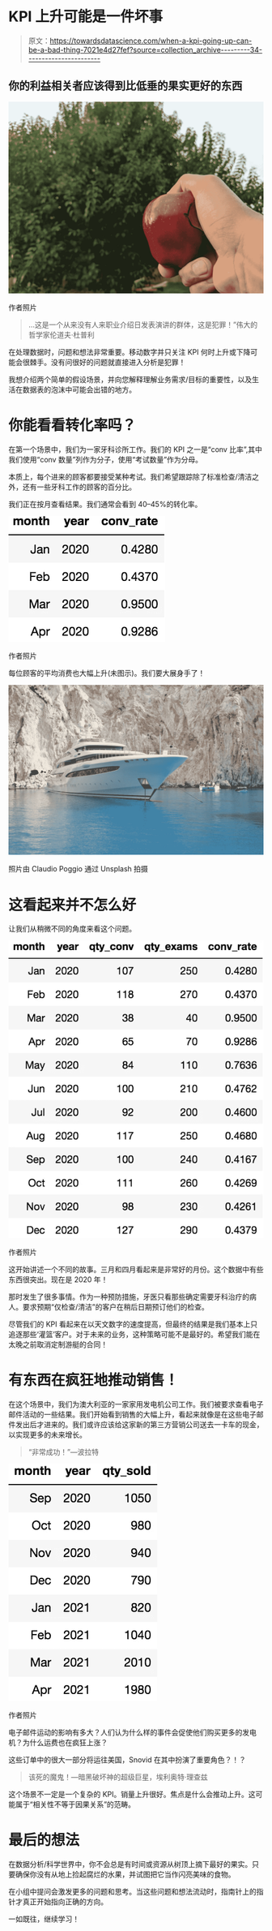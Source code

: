 # KPI 上升可能是一件坏事

> 原文：<https://towardsdatascience.com/when-a-kpi-going-up-can-be-a-bad-thing-7021e4d27fef?source=collection_archive---------34----------------------->

## 你的利益相关者应该得到比低垂的果实更好的东西

![](img/9201f26019c43e813bba01db93db3b61.png)

作者照片

> …这是一个从来没有人来职业介绍日发表演讲的群体，这是犯罪！”伟大的哲学家伦道夫·杜普利

在处理数据时，问题和想法非常重要。移动数字并只关注 KPI 何时上升或下降可能会很棘手。没有问很好的问题就直接进入分析是犯罪！

我想介绍两个简单的假设场景，并向您解释理解业务需求/目标的重要性，以及生活在数据表的泡沫中可能会出错的地方。

# 你能看看转化率吗？

在第一个场景中，我们为一家牙科诊所工作。我们的 KPI 之一是“conv 比率”,其中我们使用“conv 数量”列作为分子，使用“考试数量”作为分母。

本质上，每个进来的顾客都要接受某种考试。我们希望跟踪除了标准检查/清洁之外，还有一些牙科工作的顾客的百分比。

我们正在按月查看结果。我们通常会看到 40–45%的转化率。

![](img/ac6b01ede9f6ff97bb6bf7ab726204e2.png)

作者照片

每位顾客的平均消费也大幅上升(未图示)。我们要大展身手了！

![](img/dfe28a4155de5178035ef5dbabe742e5.png)

照片由 Claudio Poggio 通过 Unsplash 拍摄

# 这看起来并不怎么好

让我们从稍微不同的角度来看这个问题。

![](img/1da561bb558dc121f712530e927d4126.png)

作者照片

这开始讲述一个不同的故事。三月和四月看起来是非常好的月份。这个数据中有些东西很突出。现在是 2020 年！

那时发生了很多事情。作为一种预防措施，牙医只看那些确定需要牙科治疗的病人。要求预期“仅检查/清洁”的客户在稍后日期预订他们的检查。

尽管我们的 KPI 看起来在以天文数字的速度提高，但最终的结果是我们基本上只追逐那些‘灌篮’客户。对于未来的业务，这种策略可能不是最好的。希望我们能在太晚之前取消定制游艇的合同！

# 有东西在疯狂地推动销售！

在这个场景中，我们为澳大利亚的一家家用发电机公司工作。我们被要求查看电子邮件活动的一些结果。我们开始看到销售的大幅上升，看起来就像是在这些电子邮件发出后才进来的。我们或许应该给这家新的第三方营销公司送去一卡车的现金，以实现更多的未来增长。

> “非常成功！”—波拉特

![](img/dd9a130562d8ecbacbb7153f405111a0.png)

作者照片

电子邮件运动的影响有多大？人们认为什么样的事件会促使他们购买更多的发电机？为什么运费也在疯狂上涨？

这些订单中的很大一部分将运往美国，Snovid 在其中扮演了重要角色？！？

> 该死的魔鬼！—暗黑破坏神的超级巨星，埃利奥特·理查兹

这个场景不一定是一个复杂的 KPI。销量上升很好。焦点是什么会推动上升。这可能属于“相关性不等于因果关系”的范畴。

# 最后的想法

在数据分析/科学世界中，你不会总是有时间或资源从树顶上摘下最好的果实。只要确保你没有从地上捡起腐烂的水果，并试图把它当作闪亮美味的食物。

在小组中提问会激发更多的问题和思考。当这些问题和想法流动时，指南针上的指针才真正开始指向正确的方向。

一如既往，继续学习！